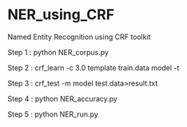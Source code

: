 # NER_using_CRF
Named Entity Recognition using CRF toolkit

Step 1 : python NER_corpus.py


Step 2 : crf_learn -c 3.0 template train.data model -t


Step 3 : crf_test -m model test.data>result.txt


Step 4 : python NER_accuracy.py


Step 5 : python NER_run.py


